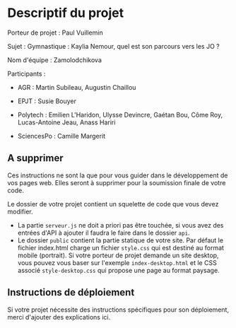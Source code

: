 # Descriptif du projet

Porteur de projet : Paul Vuillemin

Sujet : Gymnastique : Kaylia Nemour, quel est son parcours vers les JO ?

Nom d'équipe : Zamolodchikova

Participants : 

- AGR : Martin Subileau, Augustin Chaillou

- EPJT : Susie Bouyer

- Polytech :  Emilien L'Haridon, Ulysse Devincre, Gaétan Bou, Côme Roy, Lucas-Antoine Jeau, Anass Hariri

- SciencesPo : Camille Margerit



## A supprimer

Ces instructions ne sont la que pour vous guider dans le développement de vos pages web. Elles seront à supprimer pour la soumission finale de votre code.

Le dossier de votre projet contient un squelette de code que vous devez modifier. 

- La partie `serveur.js`  ne doit a priori pas être touchée, si vous avez des entrées d'API à ajouter il faudra le faire dans le dossier `api`.
- Le dossier `public`  contient la partie statique de votre site. Par défaut le fichier index.html charge un fichier `style.css` qui est destiné au format mobile (portrait). Si votre porteur de projet demande un site desktop, vous pouvez vous baser sur l'exemple `index-desktop.html` et le CSS associé `style-desktop.css` qui propose une page au format paysage.



## Instructions de déploiement

Si votre projet nécessite des instructions spécifiques pour son déploiement, merci d'ajouter des explications ici.
